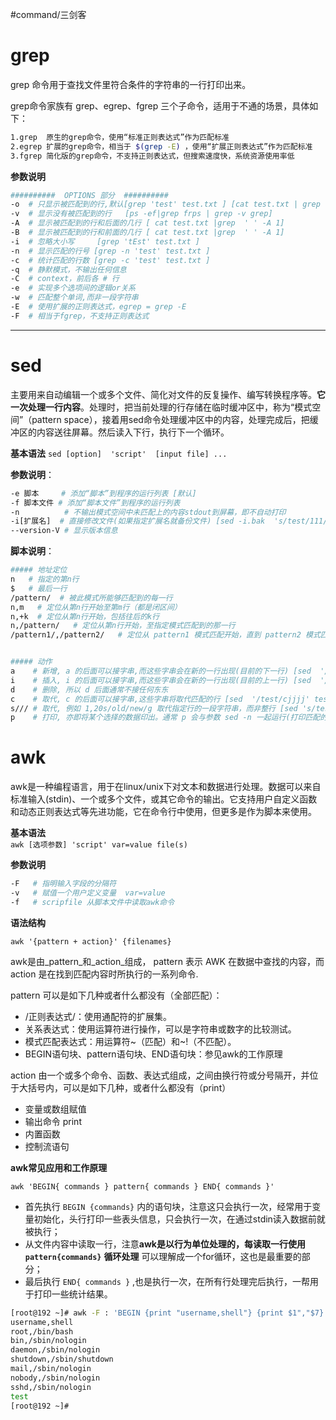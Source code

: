 #command/三剑客
# grep

grep 命令用于查找文件里符合条件的字符串的一行打印出来。

grep命令家族有 grep、egrep、fgrep 三个子命令，适用于不通的场景，具体如下：

```bash
1.grep  原生的grep命令，使用“标准正则表达式”作为匹配标准
2.egrep 扩展的grep命令，相当于 $(grep -E) ，使用“扩展正则表达式”作为匹配标准
3.fgrep 简化版的grep命令，不支持正则表达式，但搜索速度快，系统资源使用率低
```

**参数说明**

```bash
##########  OPTIONS 部分  ##########
-o  # 只显示被匹配到的行,默认[grep 'test' test.txt ] [cat test.txt | grep 'test']
-v  # 显示没有被匹配到的行   [ps -ef|grep frps | grep -v grep]
-A  # 显示被匹配到的行和后面的几行 [ cat test.txt |grep  ' ' -A 1]
-B  # 显示被匹配到的行和前面的几行 [ cat test.txt |grep  ' ' -A 1]
-i  # 忽略大小写     [grep 'tEst' test.txt ]
-n  # 显示匹配的行号 [grep -n 'test' test.txt ]
-c  # 统计匹配的行数 [grep -c 'test' test.txt ]
-q  # 静默模式，不输出任何信息
-C  # context，前后各 # 行
-e  # 实现多个选项间的逻辑or关系
-w  # 匹配整个单词,而非一段字符串
-E  # 使用扩展的正则表达式，egrep = grep -E
-F  # 相当于fgrep，不支持正则表达式
```

***

# sed

主要用来自动编辑一个或多个文件、简化对文件的反复操作、编写转换程序等。**它一次处理一行内容**。处理时，把当前处理的行存储在临时缓冲区中，称为“模式空间”（pattern space），接着用sed命令处理缓冲区中的内容，处理完成后，把缓冲区的内容送往屏幕。然后读入下行，执行下一个循环。

**基本语法**
`sed [option]  'script'  [input file] ...`

**参数说明**：

```bash
-e 脚本     # 添加“脚本”到程序的运行列表 [默认]
-f 脚本文件 # 添加“脚本文件”到程序的运行列表
-n          # 不输出模式空间中未匹配上的内容stdout到屏幕，即不自动打印
-i[扩展名]  # 直接修改文件(如果指定扩展名就备份文件) [sed -i.bak  's/test/111/g' test.txt ]
--version-V # 显示版本信息
```


**脚本说明**：

```bash
##### 地址定位
n   # 指定的第n行
$   # 最后一行
/pattern/  # 被此模式所能够匹配到的每一行
n,m   # 定位从第n行开始至第m行（都是闭区间）
n,+k  # 定位从第n行开始，包括往后的k行
n,/pattern/   # 定位从第n行开始，至指定模式匹配到的那一行
/pattern1/,/pattern2/   # 定位从 pattern1 模式匹配开始，直到 pattern2 模式匹配之间的范围


##### 动作
a    # 新增, a 的后面可以接字串,而这些字串会在新的一行出现(目前的下一行) [sed  '/test/a22222' test.txt ]
i    # 插入, i 的后面可以接字串,而这些字串会在新的一行出现(目前的上一行) [sed  '/test/i22222' test.txt ]
d    # 删除, 所以 d 后面通常不接任何东东
c    # 取代, c 的后面可以接字串,这些字串将取代匹配的行 [sed  '/test/cjjjj' test.txt ]
s/// # 取代, 例如 1,20s/old/new/g 取代指定行的一段字符串，而非整行 [sed 's/test/aaa/g' test.txt ]
p    # 打印, 亦即将某个选择的数据印出。通常 p 会与参数 sed -n 一起运行(打印匹配的行)

```


# awk

awk是一种编程语言，用于在linux/unix下对文本和数据进行处理。数据可以来自标准输入(stdin)、一个或多个文件，或其它命令的输出。它支持用户自定义函数和动态正则表达式等先进功能，它在命令行中使用，但更多是作为脚本来使用。

**基本语法**  
`awk [选项参数] 'script' var=value file(s)`

**参数说明**

```bash
-F   # 指明输入字段的分隔符
-v   # 赋值一个用户定义变量  var=value
-f   # scripfile 从脚本文件中读取awk命令
```

**语法结构**

`awk '{pattern + action}' {filenames}`

awk是由_pattern_和_action_组成， pattern 表示 AWK 在数据中查找的内容，而 action 是在找到匹配内容时所执行的一系列命令.

pattern 可以是如下几种或者什么都没有（全部匹配）：
-   /正则表达式/：使用通配符的扩展集。
-   关系表达式：使用运算符进行操作，可以是字符串或数字的比较测试。
-   模式匹配表达式：用运算符~（匹配）和~!（不匹配）。
-   BEGIN语句块、pattern语句块、END语句块：参见awk的工作原理

action 由一个或多个命令、函数、表达式组成，之间由换行符或分号隔开，并位于大括号内，可以是如下几种，或者什么都没有（print）
-   变量或数组赋值
-   输出命令 print
-   内置函数
-   控制流语句

**awk常见应用和工作原理**

`awk 'BEGIN{ commands } pattern{ commands } END{ commands }'`

-   首先执行 `BEGIN {commands}` 内的语句块，注意这只会执行一次，经常用于变量初始化，头行打印一些表头信息，只会执行一次，在通过stdin读入数据前就被执行；
-   从文件内容中读取一行，注意**awk是以行为单位处理的，每读取一行使用** **`pattern{commands}`** **循环处理** 可以理解成一个for循环，这也是最重要的部分；
-   最后执行 `END{ commands }` ,也是执行一次，在所有行处理完后执行，一帮用于打印一些统计结果。

```bash
[root@192 ~]# awk -F : 'BEGIN {print "username,shell"} {print $1","$7} END {print "test"}' /etc/passwd
username,shell
root,/bin/bash
bin,/sbin/nologin
daemon,/sbin/nologin
shutdown,/sbin/shutdown
mail,/sbin/nologin
nobody,/sbin/nologin
sshd,/sbin/nologin
test
[root@192 ~]# 
```